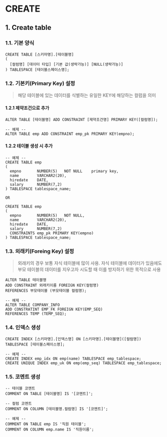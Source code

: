 CREATE
======================
## 1. Create table

### 1.1. 기본 양식
```
CREATE TABLE [스키마명].[테이블명]
(
  [컬럼명] [데이터 타입] [기본 값(생략가능)] [NULL(생략가능)]
) TABLESPACE [테이블스페이스명];
```

### 1.2. 기본키(Primary Key) 설정
> 해당 테이블에 있는 데이터를 식별하는 유일한 KEY에 해당하는 컬럼을 의미

#### 1.2.1 제약조건으로 추가
```
ALTER TABLE [테이블명] ADD CONSTRAINT [제약조건명] PRIMARY KEY([컬럼명]);

-- 예제 --
ALTER TABLE emp ADD CONSTRAINT emp_pk PRIMARY KEY(empno);
```

#### 1.2.2 테이블 생성 시 추가
```
-- 예제 --
CREATE TABLE emp 
( 
  empno       NUMBER(5)	  NOT NULL    primary key,
  name        VARCHAR2(20), 
  hiredate    DATE,
  salary      NUMBER(7,2)
) TABLESPACE tablespace_name;
   
OR

CREATE TABLE emp 
( 
  empno       NUMBER(5)	  NOT NULL,
  name        VARCHAR2(20),
  hiredate    DATE,
  salary      NUMBER(7,2)
  CONSTRAINTS emp_pk PRIMARY KEY(empno)
) TABLESPACE tablespace_name;
```

### 1.3. 외래키(Foreing Key) 설정
> 외래키의 경우 보통 자식 테이블에 많이 사용. 자식 테이블에 데이터가 있음에도 부모 테이블의 데이터를 지우고자 시도할 때 이를 방지하기 위한 목적으로 사용 
```
ALTER TABLE 테이블명
ADD CONSTRAINT 외래키이름 FOREIGN KEY(컬럼명)
REFERENCES 부모테이블 (부모테이블 컬럼명);

-- 예제 --
ALTER TABLE COMPANY_INFO
ADD CONSTRATINT EMP_FK FOREIGN KEY(EMP_SEQ)
REFERENCES TEMP (TEMP_SEQ);
```

### 1.4. 인덱스 생성
```
CREATE INDEX [스키마명].[인덱스명] ON [스키마명].[테이블명]([컬럼명]) TABLESPACE [테이블스페이스명];

-- 예제 --
CREATE INDEX emp_idx ON emp(name) TABLESPACE emp_tablespace;
CREATE UNIQUE INDEX emp_uk ON emp(emp_seq) TABLESPACE emp_tablespace;
```

### 1.5. 코멘트 생성
```
-- 테이블 코멘트
COMMENT ON TABLE [테이블명] IS '[코멘트]';

-- 컬럼 코멘트
COMMENT ON COLUMN [테이블명.컬럼명] IS '[코멘트]';

-- 예제 --
COMMENT ON TABLE emp IS '직원 테이블';
COMMENT ON COLUMN emp.name IS '직원이름';
```